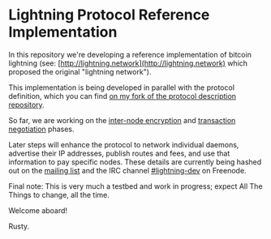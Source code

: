 # Lightning Protocol Reference Implementation

In this repository we're developing a reference implementation of
bitcoin lightning (see:
[http://lightning.network](http://lightning.network) which proposed
the original "lightning network").

This implementation is being developed in parallel with the protocol
definition, which you can find [on my fork of the protocol description repository](https://github.com/rustyrussell/lightning).

So far, we are working on the [inter-node encryption](https://github.com/rustyrussell/lightning/blob/master/communications/low/01-encryption.md) and [transaction negotiation](https://github.com/rustyrussell/lightning/blob/master/communications/low/02-wire-protocol.md) phases.

Later steps will enhance the protocol to network individual daemons,
advertise their IP addresses, publish routes and fees, and use that
information to pay specific nodes.  These details are currently being
hashed out on the [mailing list](https://lists.linuxfoundation.org/mailman/listinfo/lightning-dev) and the IRC channel [#lightning-dev](https://botbot.me/freenode/lightning-dev/) on Freenode.

Final note: This is very much a testbed and work in progress; expect
All The Things to change, all the time.

Welcome aboard!

Rusty.
